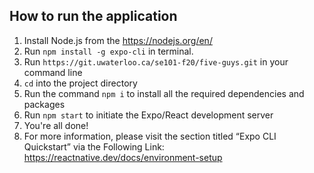## How to run the application
1. Install Node.js from the https://nodejs.org/en/
2. Run `npm install -g expo-cli` in terminal. 
1. Run `https://git.uwaterloo.ca/se101-f20/five-guys.git` in your command line
2. `cd` into the project directory
3. Run the command `npm i` to install all the required dependencies and packages
5. Run `npm start` to initiate the Expo/React development server
6. You're all done!
7.  For more information, please visit the section titled “Expo CLI Quickstart” via the Following Link: https://reactnative.dev/docs/environment-setup 

